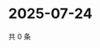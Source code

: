 # 2025-07-24

共 0 条

<!-- BEGIN ZHIHUVIDEO -->
<!-- 最后更新时间 Thu Jul 24 2025 11:59:38 GMT+0800 (China Standard Time) -->

<!-- END ZHIHUVIDEO -->
